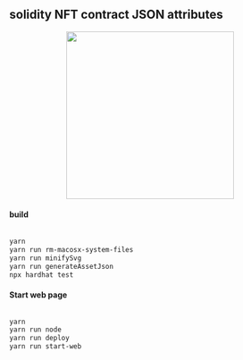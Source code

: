 ## solidity NFT contract JSON attributes

<p align=center>
    <img src="docs/logo/favicon.png" width="300"  />
</p>

#### build

```bash

yarn
yarn run rm-macosx-system-files
yarn run minifySvg
yarn run generateAssetJson
npx hardhat test

```

#### Start web page

```bash

yarn
yarn run node
yarn run deploy
yarn run start-web

```
